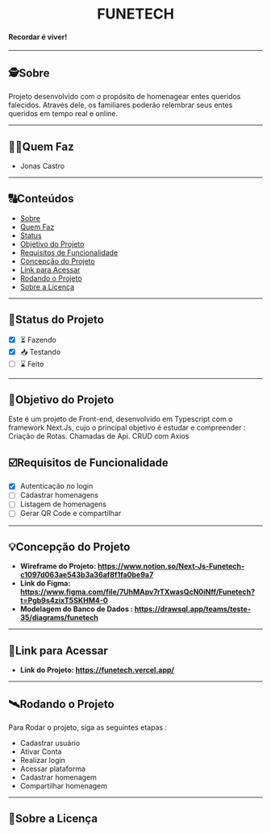 <h1 align="center">
     FUNETECH
</h1>

<h4 align="left">
    Recordar é viver!
</h4>

---

## 🕵Sobre

Projeto desenvolvido com o propósito de homenagear entes queridos falecidos. Através dele, os familiares poderão relembrar seus entes queridos em tempo real e online.

---

## 👩🏾Quem Faz

<!-- - Alves
- Arthur -->

- Jonas Castro

---

## 🔠Conteúdos

<!--ts-->

- [Sobre](#sobre)
- [Quem Faz](#-quem-faz)
- [Status](#status)
- [Objetivo do Projeto](#objetivo-do-projeto)
- [Requisitos de Funcionalidade](#requisitos-de-funcionalidade)
- [Concepção do Projeto](#concepcao-do-projeto)
- [Link para Acessar](#link-para-acessar)
- [Rodando o Projeto](#rodando-o-projeto)
- [Sobre a Licença](#sobre-a-licença)
<!--te-->

---

## 🧭Status do Projeto

<!-- ~~COLOCAR AQUI O STATUS DO PROJETO. ALÉM DISSO, VOCÊ PODE COLOCAR QUAL PARTE VOCÊ ESTÁ DESENVOLVENDO (ESTILIZAÇÃO, RESPONSIVIDADE, ETC...)~~ -->

-[x] ⏳ Fazendo
-[x] 📥 Testando
-[ ] ⌛ Feito

---

## 🎯Objetivo do Projeto

Este é um projeto de Front-end, desenvolvido em Typescript com o framework Next.Js, cujo o principal objetivo é estudar e compreender : Criação de Rotas. Chamadas de Api. CRUD com Axios

<!-- ~~EXEMPLO:~~

- Este é um projeto de Back-end , desenvolvido no bootcamp da Labenu, cujo o principal objetivo é estudar e compreender :  Diferença entre banco de dados relacionais e não relacionais ; MySQL ; Criação de Query.
 -->

## ☑️Requisitos de Funcionalidade

- [x] Autenticação no login
- [ ] Cadastrar homenagens
- [ ] Listagem de homenagens
- [ ] Gerar QR Code e compartilhar

<!-- Além das funcionalidades, aqui você pode por Prints e gifs do seu projeto, como ele funciona. -->

---

## 💡Concepção do Projeto

- **Wireframe do Projeto: https://www.notion.so/Next-Js-Funetech-c1097d063ae543b3a36af8f1fa0be9a7**
- **Link do Figma: https://www.figma.com/file/7UhMApv7rTXwasQcN0iNff/Funetech?t=Pgb9s4zixT5SKHM4-0**
- **Modelagem do Banco de Dados : https://drawsql.app/teams/teste-35/diagrams/funetech**
<!-- 
EXEMPLO:

Para esse projeto são modelados três entidades : **Estudante (STUDENT), Professor (TEACHER)** e **Turma(CLASS)**. Cada um com as seguintes caracteristicas :

→ Estudante - id, nome, email, data de nascimento e os principais hobbies;

→ Professor - id, nome, email, data de nascimento e todas as especialidades ;

→ Classe - id, nome, data de início, data de término, lista de professores responsáveis, uma lista de alunos e módulo atual em que a turma está.

![Untitled](https://user-images.githubusercontent.com/52434685/120907206-16eb8700-c636-11eb-936f-d5212a4c5a36.png)
-->

---

## 🔗Link para Acessar

- **Link do Projeto: https://funetech.vercel.app/**

---

## 🛰Rodando o Projeto

Para Rodar o projeto, siga as seguintes etapas :

- Cadastrar usuário
- Ativar Conta
- Realizar login
- Acessar plataforma
- Cadastrar homenagem
- Compartilhar homenagem

---

## 📝Sobre a Licença

<!-- Este projeto esta sobe a licença [MIT](./LICENSE). -->
